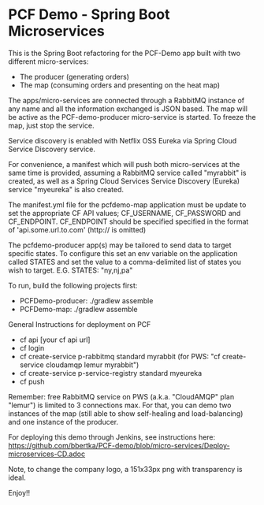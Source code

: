 PCF Demo - Spring Boot Microservices
=========

This is the Spring Boot refactoring for the PCF-Demo app built with two different micro-services: 

- The producer (generating orders) 
- The map (consuming orders and presenting on the heat map)

The apps/micro-services are connected through a RabbitMQ instance of any name and all the information exchanged is JSON based.
The map will be active as the PCF-demo-producer micro-service is started. To freeze the map, just stop the service.

Service discovery is enabled with Netflix OSS Eureka via Spring Cloud Service Discovery service.

For convenience, a manifest which will push both micro-services at the same time is provided, assuming a RabbitMQ service called "myrabbit" is created, as well as a Spring Cloud Services Service Discovery (Eureka) service "myeureka" is also created.

The manifest.yml file for the pcfdemo-map application must be update to set the appropriate CF API values; CF_USERNAME, CF_PASSWORD and CF_ENDPOINT.  CF_ENDPOINT should be specified specified in the format of 'api.some.url.to.com' (http:// is omitted)

The pcfdemo-producer app(s) may be tailored to send data to target specific states.  To configure this set an env variable on the application called STATES and set the value to a comma-delimited list of states you wish to target.  E.G. STATES: "ny,nj,pa"

To run, build the following projects first:

- PCFDemo-producer: ./gradlew assemble
- PCFDemo-map: ./gradlew assemble

General Instructions for deployment on PCF
- cf api [your cf api url]
- cf login 
- cf create-service p-rabbitmq standard myrabbit (for PWS: "cf create-service cloudamqp lemur myrabbit")
- cf create-service p-service-registry standard myeureka
- cf push

Remember:  free RabbitMQ service on PWS (a.k.a. "CloudAMQP" plan "lemur") is limited to 3 connections max. For that, you can demo two instances of the map (still able to show self-healing and load-balancing) and one instance of the producer.

For deploying this demo through Jenkins, see instructions here: https://github.com/bbertka/PCF-demo/blob/micro-services/Deploy-microservices-CD.adoc

Note, to change the company logo, a 151x33px png with transparency is ideal.
 
Enjoy!!
